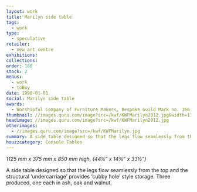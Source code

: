```yaml
---
layout: work
title: Marilyn side table
tags:
  - work
type:
  - speculative
retailer:
  - new art centre
exhibitions:
collections:
order: 180
stock: 2
menus:
  - work
  - toBuy
date: 1998-01-01
social: Marilyn side table
awards:
  - Worshipful Company of Furniture Makers, Bespoke Guild Mark no. 366
thumbnail: //images.quru.com/image?src=/kwf/KWFMarilyn2012.jpg&width=170&height=170&right=0.88125&left=0.11875
headimage: //images.quru.com/image?src=/kwf/KWFMarilyn2012.jpg
otherimages:
  - //images.quru.com/image?src=/kwf/KWFMarilyn.jpg
summary: A side table designed so that the legs flow seamlessly from the top and the structural ‘undercarriage’ provides ‘cubby hole’ style storage. Three produced, one each in ash, oak and walnut.
houzzcategory: Console Tables
---
```

_1125 mm x 375 mm x 850 mm high, (44&frac14;&rdquo; x 14&frac34;&rdquo; x 33&frac12;&rdquo;)_


A side table designed so that the legs flow seamlessly from the top and the structural ‘undercarriage’ provides ‘cubby hole’ style storage. Three produced, one each in ash, oak and walnut.
